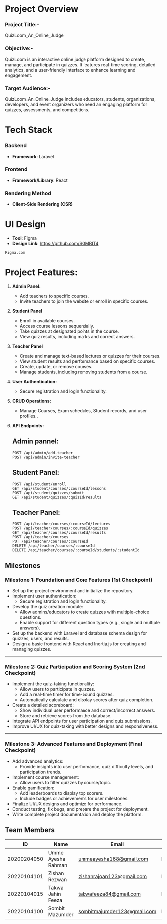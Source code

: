 # Project Overview
### Project Title:-
QuizLoom_An_Online_Judge

### Objective:-
QuizLoom is an interactive online judge platform designed to create, manage, and participate in quizzes. It features real-time scoring, detailed analytics, and a user-friendly interface to enhance learning and engagement.

### Target Audience:-
QuizLoom_An_Online_Judge includes educators, students, organizations, developers, and event organizers who need an engaging platform for quizzes, assessments, and competitions.

# Tech Stack
### Backend
- **Framework**: Laravel
  
### Frontend
- **Framework/Library**: React

### Rendering Method
- **Client-Side Rendering (CSR)**

# UI Design
- **Tool**: Figma
- **Design Link**: https://github.com/SOMBIT4
```
Figma.com
```
# Project Features:
1. **Admin Panel:**
   - Add teachers to specific courses. 
   - Invite teachers to join the website or enroll in specific courses.

2. **Student Panel**
   - Enroll in available courses. 
   - Access course lessons sequentially.
   - Take quizzes at designated points in the course.
   - View quiz results, including marks and correct answers.

3. **Teacher Panel**
   - Create and manage text-based lectures or quizzes for their courses. 
   - View student results and performance based on specific courses.
   - Create, update, or remove courses.
   - Manage students, including removing students from a course. 

4. **User Authentication:**
   - Secure registration and login functionality.

6. **CRUD Operations:**
   - Manage Courses, Exam schedules, Student records, and user profiles..

7. **API Endpoints:**
   ## Admin pannel:
   ```
   POST /api/admin/add-teacher
   POST /api/admin/invite-teacher
   ```
   ## Student Panel:
   ```
   POST /api/student/enroll
   GET /api/student/courses/:courseId/lessons
   POST /api/student/quizzes/submit
   GET /api/student/quizzes/:quizId/results
   ```
   ## Teacher Panel:
   ```
   POST /api/teacher/courses/:courseId/lectures
   POST /api/teacher/courses/:courseId/quizzes
   GET /api/teacher/courses/:courseId/results
   POST /api/teacher/courses
   PUT /api/teacher/courses/:courseId
   DELETE /api/teacher/courses/:courseId
   DELETE /api/teacher/courses/:courseId/students/:studentId
   ```

## Milestones

### Milestone 1: Foundation and Core Features (1st Checkpoint)
- Set up the project environment and initialize the repository.
- Implement user authentication:
  - Secure registration and login functionality.
- Develop the quiz creation module:
  - Allow admins/educators to create quizzes with multiple-choice questions.
  - Enable support for different question types (e.g., single and multiple answers).
- Set up the backend with Laravel and database schema design for quizzes, users, and results.
- Design a basic frontend with React and Inertia.js for creating and managing quizzes.

---

### Milestone 2: Quiz Participation and Scoring System (2nd Checkpoint)
- Implement the quiz-taking functionality:
  - Allow users to participate in quizzes.
  - Add a real-time timer for time-bound quizzes.
  - Automatically calculate and display scores after quiz completion.
- Create a detailed scoreboard:
  - Show individual user performance and correct/incorrect answers.
  - Store and retrieve scores from the database.
- Integrate API endpoints for user participation and quiz submissions.
- Improve UI/UX for quiz-taking with better designs and responsiveness.

---

### Milestone 3: Advanced Features and Deployment (Final Checkpoint)
- Add advanced analytics:
  - Provide insights into user performance, quiz difficulty levels, and participation trends.
- Implement course management:
  - Allow users to filter quizzes by course/topic.
- Enable gamification:
  - Add leaderboards to display top scorers.
  - Include badges or achievements for user milestones.
- Finalize UI/UX designs and optimize for performance.
- Conduct testing, fix bugs, and prepare the project for deployment.
- Write complete project documentation and deploy the platform.

## Team Members

| ID          | Name                   | Email                              | Role              |
|-------------|------------------------|------------------------------------|-------------------|
| 20200204050 | Umme Ayesha Rahman        | ummeayesha168@gmail.com | Frontend |
| 20220104101 | Zishan Rezwan     | zishanrajoan123@gmail.com | Lead              |
| 20220104015 | Takwa Jahin Feeza  | takwafeeza84@gmail.com | Frontend          |
| 20220104100 | Sombit Mazumder          | sombitmajumder123@gmail.com           | Backend           |


